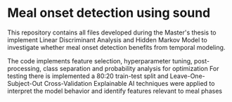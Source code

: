 # Meal onset detection using sound
This repository contains all files developed during the Master's thesis to implement Linear Discriminant Analysis and Hidden Markov Model to investigate whether meal onset detection benefits from temporal modeling. 

The code implements feature selection, hyperparameter tuning, post-processing, class separation and probability analysis for optimization
For testing there is implemented a 80:20 train-test split and Leave-One-Subject-Out Cross-Validation
Explainable AI techniques were applied to interpret the model behavior and identify features relevant to meal phases
